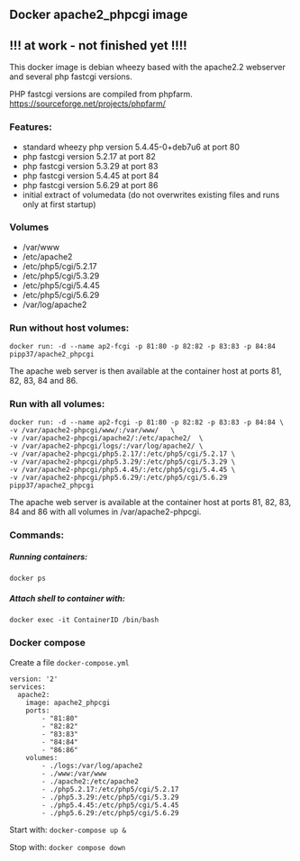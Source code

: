 ## Docker apache2_phpcgi image

## !!! at work - not finished yet !!!!

This docker image is debian wheezy based with the apache2.2 webserver and several php fastcgi versions.

PHP fastcgi versions are compiled from phpfarm.
https://sourceforge.net/projects/phpfarm/

### Features:
* standard wheezy php version 5.4.45-0+deb7u6 at port 80
* php fastcgi version 5.2.17 at port 82
* php fastcgi version 5.3.29 at port 83
* php fastcgi version 5.4.45 at port 84
* php fastcgi version 5.6.29 at port 86
* initial extract of volumedata (do not overwrites existing files and runs only at first startup)

### Volumes
* /var/www
* /etc/apache2
* /etc/php5/cgi/5.2.17
* /etc/php5/cgi/5.3.29
* /etc/php5/cgi/5.4.45
* /etc/php5/cgi/5.6.29
* /var/log/apache2

### Run without host volumes:
    docker run: -d --name ap2-fcgi -p 81:80 -p 82:82 -p 83:83 -p 84:84 pipp37/apache2_phpcgi 
  
The apache web server is then available at the container host at ports 81, 82, 83, 84 and 86.

### Run with all volumes:
    docker run: -d --name ap2-fcgi -p 81:80 -p 82:82 -p 83:83 -p 84:84 \
    -v /var/apache2-phpcgi/www/:/var/www/   \
    -v /var/apache2-phpcgi/apache2/:/etc/apache2/  \
    -v /var/apache2-phpcgi/logs/:/var/log/apache2/ \
    -v /var/apache2-phpcgi/php5.2.17/:/etc/php5/cgi/5.2.17 \
    -v /var/apache2-phpcgi/php5.3.29/:/etc/php5/cgi/5.3.29 \
    -v /var/apache2-phpcgi/php5.4.45/:/etc/php5/cgi/5.4.45 \
    -v /var/apache2-phpcgi/php5.6.29/:/etc/php5/cgi/5.6.29  pipp37/apache2_phpcgi
  
The apache web server is available at the container host at ports 81, 82, 83, 84 and 86 with all volumes in /var/apache2-phpcgi.

### Commands:
##### Running containers:
    docker ps
##### Attach shell to container with:
    docker exec -it ContainerID /bin/bash
    
### Docker compose
Create a file `docker-compose.yml`

    version: '2'
    services:
      apache2:
        image: apache2_phpcgi
        ports:
            - "81:80"
            - "82:82"
            - "83:83"
            - "84:84"
            - "86:86"
        volumes:
            - ./logs:/var/log/apache2
            - ./www:/var/www
            - ./apache2:/etc/apache2
            - ./php5.2.17:/etc/php5/cgi/5.2.17
            - ./php5.3.29:/etc/php5/cgi/5.3.29
            - ./php5.4.45:/etc/php5/cgi/5.4.45
            - ./php5.6.29:/etc/php5/cgi/5.6.29

Start with: `docker-compose up &`

Stop with: `docker compose down`


